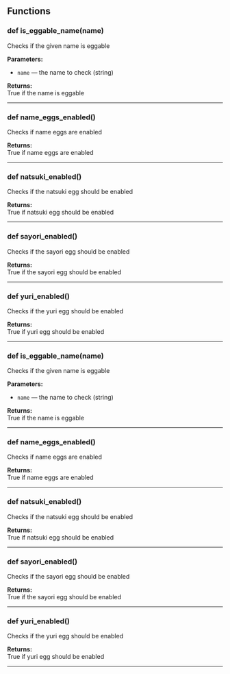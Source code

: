 ## Functions

### def is_eggable_name(name)

Checks if the given name is eggable

**Parameters:**
- `name` &mdash; the name to check (string)


**Returns:**<br>
True if the name is eggable

---

### def name_eggs_enabled()

Checks if name eggs are enabled

**Returns:**<br>
True if name eggs are enabled

---

### def natsuki_enabled()

Checks if the natsuki egg should be enabled

**Returns:**<br>
True if natsuki egg should be enabled

---

### def sayori_enabled()

Checks if the sayori egg should be enabled

**Returns:**<br>
True if the sayori egg should be enabled

---

### def yuri_enabled()

Checks if the yuri egg should be enabled

**Returns:**<br>
True if yuri egg should be enabled

---

### def is_eggable_name(name)

Checks if the given name is eggable

**Parameters:**
- `name` &mdash; the name to check (string)


**Returns:**<br>
True if the name is eggable

---

### def name_eggs_enabled()

Checks if name eggs are enabled

**Returns:**<br>
True if name eggs are enabled

---

### def natsuki_enabled()

Checks if the natsuki egg should be enabled

**Returns:**<br>
True if natsuki egg should be enabled

---

### def sayori_enabled()

Checks if the sayori egg should be enabled

**Returns:**<br>
True if the sayori egg should be enabled

---

### def yuri_enabled()

Checks if the yuri egg should be enabled

**Returns:**<br>
True if yuri egg should be enabled

---

